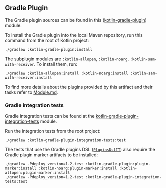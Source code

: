 ## Gradle Plugin

The Gradle plugin sources can be found in this ([kotlin-gradle-plugin](./)) module.

To install the Gradle plugin into the local Maven repository, run this command from the root of Kotlin project:

    ./gradlew :kotlin-gradle-plugin:install
    
The subplugin modules are `:kotlin-allopen`, `:kotlin-noarg`, `:kotlin-sam-with-receiver`. To install them, run:

    ./gradlew :kotlin-allopen:install :kotlin-noarg:install :kotlin-sam-with-receiver:install

To find more details about the plugins provided by this artifact and their tasks refer to [Module.md](Module.md).

### Gradle integration tests

Gradle integration tests can be found at the [kotlin-gradle-plugin-integration-tests](../kotlin-gradle-plugin-integration-tests) module.

Run the integration tests from the root project:

    ./gradlew :kotlin-gradle-plugin-integration-tests:test
    
The tests that use the Gradle plugins DSL ([`PluginsDslIT`](../kotlin-gradle-plugin-integration-tests/src/test/kotlin/org/jetbrains/kotlin/gradle/PluginsDslIT.kt)) also require the Gradle plugin marker artifacts to be installed:

    ./gradlew -Pdeploy_version=1.2-test :kotlin-gradle-plugin:plugin-marker:install :kotlin-noarg:plugin-marker:install :kotlin-allopen:plugin-marker:install
    ./gradlew -Pdeploy_version=1.2-test :kotlin-gradle-plugin-integration-tests:test
